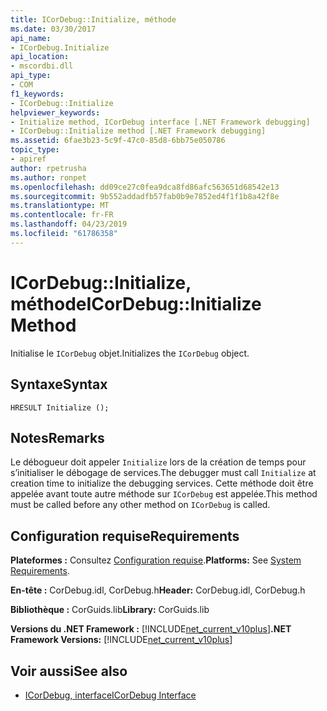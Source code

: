 ```yaml
---
title: ICorDebug::Initialize, méthode
ms.date: 03/30/2017
api_name:
- ICorDebug.Initialize
api_location:
- mscordbi.dll
api_type:
- COM
f1_keywords:
- ICorDebug::Initialize
helpviewer_keywords:
- Initialize method, ICorDebug interface [.NET Framework debugging]
- ICorDebug::Initialize method [.NET Framework debugging]
ms.assetid: 6fae3b23-5c9f-47c0-85d8-6bb75e050786
topic_type:
- apiref
author: rpetrusha
ms.author: ronpet
ms.openlocfilehash: dd09ce27c0fea9dca8fd86afc563651d68542e13
ms.sourcegitcommit: 9b552addadfb57fab0b9e7852ed4f1f1b8a42f8e
ms.translationtype: MT
ms.contentlocale: fr-FR
ms.lasthandoff: 04/23/2019
ms.locfileid: "61786358"
---
```

# <a name="icordebuginitialize-method"></a><span data-ttu-id="07297-102">ICorDebug::Initialize, méthode</span><span class="sxs-lookup"><span data-stu-id="07297-102">ICorDebug::Initialize Method</span></span>
<span data-ttu-id="07297-103">Initialise le `ICorDebug` objet.</span><span class="sxs-lookup"><span data-stu-id="07297-103">Initializes the `ICorDebug` object.</span></span>  
  
## <a name="syntax"></a><span data-ttu-id="07297-104">Syntaxe</span><span class="sxs-lookup"><span data-stu-id="07297-104">Syntax</span></span>  
  
```  
HRESULT Initialize ();  
```  
  
## <a name="remarks"></a><span data-ttu-id="07297-105">Notes</span><span class="sxs-lookup"><span data-stu-id="07297-105">Remarks</span></span>  
 <span data-ttu-id="07297-106">Le débogueur doit appeler `Initialize` lors de la création de temps pour s’initialiser le débogage de services.</span><span class="sxs-lookup"><span data-stu-id="07297-106">The debugger must call `Initialize` at creation time to initialize the debugging services.</span></span> <span data-ttu-id="07297-107">Cette méthode doit être appelée avant toute autre méthode sur `ICorDebug` est appelée.</span><span class="sxs-lookup"><span data-stu-id="07297-107">This method must be called before any other method on `ICorDebug` is called.</span></span>  
  
## <a name="requirements"></a><span data-ttu-id="07297-108">Configuration requise</span><span class="sxs-lookup"><span data-stu-id="07297-108">Requirements</span></span>  
 <span data-ttu-id="07297-109">**Plateformes :** Consultez [Configuration requise](../../../../docs/framework/get-started/system-requirements.md).</span><span class="sxs-lookup"><span data-stu-id="07297-109">**Platforms:** See [System Requirements](../../../../docs/framework/get-started/system-requirements.md).</span></span>  
  
 <span data-ttu-id="07297-110">**En-tête :** CorDebug.idl, CorDebug.h</span><span class="sxs-lookup"><span data-stu-id="07297-110">**Header:** CorDebug.idl, CorDebug.h</span></span>  
  
 <span data-ttu-id="07297-111">**Bibliothèque :** CorGuids.lib</span><span class="sxs-lookup"><span data-stu-id="07297-111">**Library:** CorGuids.lib</span></span>  
  
 <span data-ttu-id="07297-112">**Versions du .NET Framework :** [!INCLUDE[net_current_v10plus](../../../../includes/net-current-v10plus-md.md)]</span><span class="sxs-lookup"><span data-stu-id="07297-112">**.NET Framework Versions:** [!INCLUDE[net_current_v10plus](../../../../includes/net-current-v10plus-md.md)]</span></span>  
  
## <a name="see-also"></a><span data-ttu-id="07297-113">Voir aussi</span><span class="sxs-lookup"><span data-stu-id="07297-113">See also</span></span>

- [<span data-ttu-id="07297-114">ICorDebug, interface</span><span class="sxs-lookup"><span data-stu-id="07297-114">ICorDebug Interface</span></span>](../../../../docs/framework/unmanaged-api/debugging/icordebug-interface.md)
